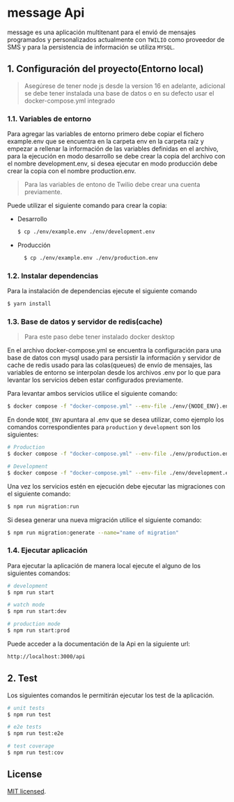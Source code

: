 # message Api

message es una aplicación multitenant para el envió de mensajes programados y personalizados actualmente con `TWILIO` como proveedor de SMS y para la persistencia de información se utiliza `MYSQL`.

## 1. Configuración del proyecto(Entorno local)

> Asegúrese de tener node js desde la version 16 en adelante, adicional se debe tener instalada una base de datos o en su defecto usar el docker-compose.yml integrado

### 1.1. Variables de entorno

Para agregar las variables de entorno primero debe copiar el fichero example.env que se encuentra en la carpeta env en la carpeta raíz y empezar a rellenar la información de las variables definidas en el archivo, para la ejecución en modo desarrollo se debe crear la copia del archivo con el nombre development.env, si desea ejecutar en modo producción debe crear la copia con el nombre production.env.

> Para las variables de entono de Twilio debe crear una cuenta previamente.

Puede utilizar el siguiente comando para crear la copia:

- Desarrollo

  ```bash
  $ cp ./env/example.env ./env/development.env
  ```

- Producción
  ```bash
    $ cp ./env/example.env ./env/production.env
  ```

### 1.2. Instalar dependencias

Para la instalación de dependencias ejecute el siguiente comando

```bash
$ yarn install
```

### 1.3. Base de datos y servidor de redis(cache)

> Para este paso debe tener instalado docker desktop

En el archivo docker-compose.yml se encuentra la configuración para una base de datos con mysql usado para persistir la información y servidor de cache de redis usado para las colas(queues) de envío de mensajes, las variables de entorno se interpolan desde los archivos .env por lo que para levantar los servicios deben estar configurados previamente.

Para levantar ambos servicios utilice el siguiente comando:

```bash
$ docker compose -f "docker-compose.yml" --env-file ./env/{NODE_ENV}.env  up -d --build
```

En donde `NODE_ENV` apuntara al .env que se desea utilizar, como ejemplo los comandos correspondientes para `production` y `development` son los siguientes:

```bash
# Production
$ docker compose -f "docker-compose.yml" --env-file ./env/production.env  up -d --build

# Development
$ docker compose -f "docker-compose.yml" --env-file ./env/development.env  up -d --build
```

Una vez los servicios estén en ejecución debe ejecutar las migraciones con el siguiente comando:

```bash
$ npm run migration:run
```

Si desea generar una nueva migración utilice el siguiente comando:

```bash
$ npm run migration:generate --name="name of migration"
```

### 1.4. Ejecutar aplicación

Para ejecutar la aplicación de manera local ejecute el alguno de los siguientes comandos:

```bash
# development
$ npm run start

# watch mode
$ npm run start:dev

# production mode
$ npm run start:prod
```

Puede acceder a la documentación de la Api en la siguiente url:

```bash
http://localhost:3000/api
```

## 2. Test

Los siguientes comandos le permitirán ejecutar los test de la aplicación.

```bash
# unit tests
$ npm run test

# e2e tests
$ npm run test:e2e

# test coverage
$ npm run test:cov
```

## License

[MIT licensed](LICENSE).
